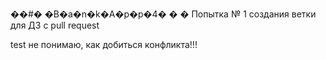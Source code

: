 ��#� �B�a�n�k�A�p�p�4�
�
�
Попытка № 1 создания ветки для ДЗ с pull request





test не понимаю, как добиться конфликта!!!
